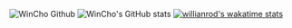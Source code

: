 ![WinCho Github](https://capsule-render.vercel.app/api?type=waving&color=auto&height=300&section=header&text=WinCho%20Github&fontSize=90)
![WinCho's GitHub stats](https://github-readme-stats.vercel.app/api?username=wintchoco)
[![willianrod's wakatime stats](https://github-readme-stats.vercel.app/api/wakatime?username=wincho)](https://github.com/anuraghazra/github-readme-stats)
